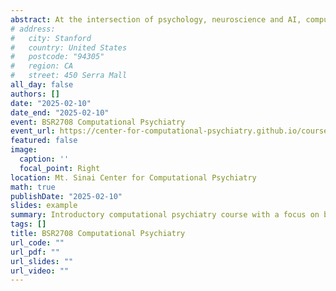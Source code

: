```yaml
---
abstract: At the intersection of psychology, neuroscience and AI, computational models are aimed at understanding the mechanisms underlying cognitive processes that drive behavior, and how these processes are altered in neuropsychiatric disorders. In this course, we discuss some of the goals, foundational ideas, and technical concepts behind computational modeling. We will survey several modeling approaches, including Bayesian inference, reinforcement learning and neural modeling. And we will get hands on experience with building and fitting models to data from different modalities.
# address:
#   city: Stanford
#   country: United States
#   postcode: "94305"
#   region: CA
#   street: 450 Serra Mall
all_day: false
authors: []
date: "2025-02-10"
date_end: "2025-02-10"
event: BSR2708 Computational Psychiatry
event_url: https://center-for-computational-psychiatry.github.io/course_fcp/
featured: false
image:
  caption: ''
  focal_point: Right
location: Mt. Sinai Center for Computational Psychiatry
math: true
publishDate: "2025-02-10"
slides: example
summary: Introductory computational psychiatry course with a focus on behavioral modeling.
tags: []
title: BSR2708 Computational Psychiatry
url_code: ""
url_pdf: ""
url_slides: ""
url_video: ""
---
```


<!-- {{% callout note %}}
Click on the **Slides** button above to view the built-in slides feature.
{{% /callout %}}

Slides can be added in a few ways:

- **Create** slides using Wowchmey's [*Slides*](https://wowchemy.com/docs/managing-content/#create-slides) feature and link using `slides` parameter in the front matter of the talk file
- **Upload** an existing slide deck to `static/` and link using `url_slides` parameter in the front matter of the talk file
- **Embed** your slides (e.g. Google Slides) or presentation video on this page using [shortcodes](https://wowchemy.com/docs/writing-markdown-latex/).

Further talk details can easily be added to this page using *Markdown* and $\rm \LaTeX$ math code. -->
